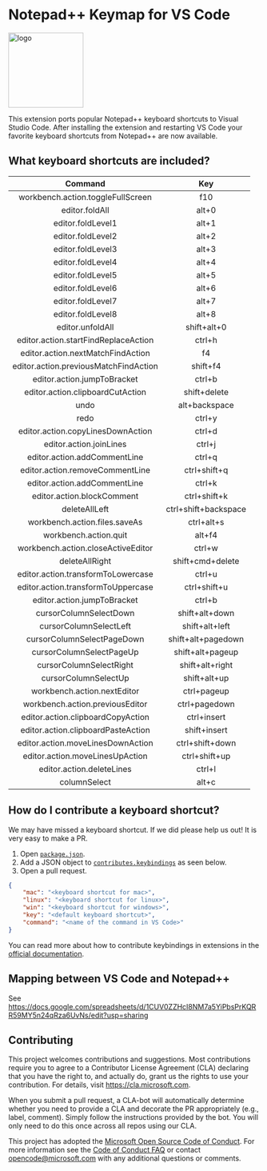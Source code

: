 # Notepad++ Keymap for VS Code

<img src="https://github.com/Microsoft/vscode-notepadplusplus-keybindings/blob/master/icon.png?raw=true" alt="logo" width="150">

  
This extension ports popular Notepad++ keyboard shortcuts to Visual Studio Code. After installing the extension and restarting VS Code your favorite keyboard shortcuts from Notepad++ are now available. 

## What keyboard shortcuts are included?

| Command | Key |
| :---------: | :---------: |
| workbench.action.toggleFullScreen | f10 
| editor.foldAll | alt+0 
| editor.foldLevel1 | alt+1 
| editor.foldLevel2 | alt+2 
| editor.foldLevel3 | alt+3 
| editor.foldLevel4 | alt+4 
| editor.foldLevel5 | alt+5 
| editor.foldLevel6 | alt+6 
| editor.foldLevel7 | alt+7 
| editor.foldLevel8 | alt+8 
| editor.unfoldAll | shift+alt+0 
| editor.action.startFindReplaceAction | ctrl+h 
| editor.action.nextMatchFindAction | f4 
| editor.action.previousMatchFindAction | shift+f4 
| editor.action.jumpToBracket | ctrl+b 
| editor.action.clipboardCutAction | shift+delete 
| undo | alt+backspace 
| redo | ctrl+y 
| editor.action.copyLinesDownAction | ctrl+d 
| editor.action.joinLines | ctrl+j 
| editor.action.addCommentLine | ctrl+q 
| editor.action.removeCommentLine | ctrl+shift+q 
| editor.action.addCommentLine | ctrl+k 
| editor.action.blockComment | ctrl+shift+k 
| deleteAllLeft | ctrl+shift+backspace 
| workbench.action.files.saveAs | ctrl+alt+s 
| workbench.action.quit | alt+f4 
| workbench.action.closeActiveEditor | ctrl+w 
| deleteAllRight | shift+cmd+delete 
| editor.action.transformToLowercase | ctrl+u 
| editor.action.transformToUppercase | ctrl+shift+u 
| editor.action.jumpToBracket | ctrl+b 
| cursorColumnSelectDown | shift+alt+down 
| cursorColumnSelectLeft | shift+alt+left 
| cursorColumnSelectPageDown | shift+alt+pagedown 
| cursorColumnSelectPageUp | shift+alt+pageup 
| cursorColumnSelectRight | shift+alt+right 
| cursorColumnSelectUp | shift+alt+up 
| workbench.action.nextEditor | ctrl+pageup 
| workbench.action.previousEditor | ctrl+pagedown 
| editor.action.clipboardCopyAction | ctrl+insert 
| editor.action.clipboardPasteAction | shift+insert 
| editor.action.moveLinesDownAction | ctrl+shift+down 
| editor.action.moveLinesUpAction | ctrl+shift+up 
| editor.action.deleteLines | ctrl+l 
| columnSelect | alt+c 

## How do I contribute a keyboard shortcut?

We may have missed a keyboard shortcut. If we did please help us out! It is very easy to make a PR. 

1. Open [`package.json`](https://github.com/Microsoft/vscode-notepadplusplus-keybindings/blob/master/package.json). 
2. Add a JSON object to [`contributes.keybindings`](https://github.com/Microsoft/vscode-notepadplusplus-keybindings/blob/master/package.json#L16) as seen below. 
3. Open a pull request. 

```json
{
    "mac": "<keyboard shortcut for mac>",
    "linux": "<keyboard shortcut for linux>",
    "win": "<keyboard shortcut for windows>",
    "key": "<default keyboard shortcut>",
    "command": "<name of the command in VS Code>"
}
```

You can read more about how to contribute keybindings in extensions in the [official documentation](http://code.visualstudio.com/docs/extensionAPI/extension-points#_contributeskeybindings). 

## Mapping between VS Code and Notepad++

See https://docs.google.com/spreadsheets/d/1CUV0ZZHcI8NM7a5YiPbsPrKQRR59MY5n24qRza6UvNs/edit?usp=sharing

## Contributing

This project welcomes contributions and suggestions.  Most contributions require you to agree to a
Contributor License Agreement (CLA) declaring that you have the right to, and actually do, grant us
the rights to use your contribution. For details, visit https://cla.microsoft.com.

When you submit a pull request, a CLA-bot will automatically determine whether you need to provide
a CLA and decorate the PR appropriately (e.g., label, comment). Simply follow the instructions
provided by the bot. You will only need to do this once across all repos using our CLA.

This project has adopted the [Microsoft Open Source Code of Conduct](https://opensource.microsoft.com/codeofconduct/).
For more information see the [Code of Conduct FAQ](https://opensource.microsoft.com/codeofconduct/faq/) or
contact [opencode@microsoft.com](mailto:opencode@microsoft.com) with any additional questions or comments.
